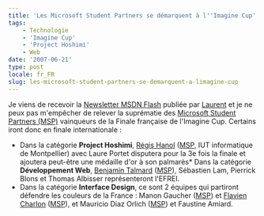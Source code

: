 ```yaml
---
title: 'Les Microsoft Student Partners se démarquent à l''Imagine Cup'
tags:
    - Technologie
    - 'Imagine Cup'
    - 'Project Hoshimi'
    - Web
date: '2007-06-21'
type: post
locale: fr_FR
slug: les-microsoft-student-partners-se-demarquent-a-limagine-cup
---
```


Je viens de recevoir la [Newsletter MSDN Flash](http://msdn.microsoft.com/en-us/aa570311.aspx) publiée par [Laurent](http://blogs.msdn.com/b/laurelle/) et je ne peux pas m'empêcher de relever la suprématie des [Microsoft Student Partners (MSP)](https://msdn.microsoft.com/en-us/microsoftstudentpartners.aspx) vainqueurs de la Finale française de l'Imagine Cup. Certains iront donc en finale internationale&nbsp;:

* Dans la catégorie **Project Hoshimi**, [Régis Hanol](http://blogs.developpeur.org/zogstrip/archive/2007/06/15/project-hoshimi-finaliste.aspx) ([MSP](https://msdn.microsoft.com/en-us/microsoftstudentpartners.aspx), IUT informatique de Montpellier) avec Laure Portet disputera pour la 3e fois la finale et ajoutera peut-être une médaille d'or à son palmarès\* Dans la catégorie **Développement Web**, [Benjamin Talmard](http://benjamin.talmard.com/) ([MSP](https://msdn.microsoft.com/en-us/microsoftstudentpartners.aspx)), Sébastien Lam, Pierrick Blons et Thomas Albisser représenteront l'EFREI.
* Dans la catégorie **Interface Design**, ce sont 2 équipes qui partiront défendre les couleurs de la France&nbsp;: Manon Gaucher ([MSP](https://msdn.microsoft.com/en-us/microsoftstudentpartners.aspx)) et [Flavien Charlon](http://blogs.codes-sources.com/raptorxp/archive/2007/06/15/imagine-cup-2007-c-est-parti-pour-la-finale.aspx) ([MSP](https://msdn.microsoft.com/en-us/microsoftstudentpartners.aspx)), et Mauricio Diaz Orlich ([MSP](https://msdn.microsoft.com/en-us/microsoftstudentpartners.aspx)) et Faustine Amiard.
